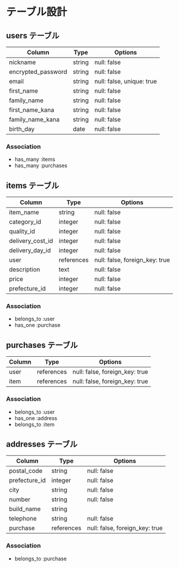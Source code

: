 # テーブル設計

## users テーブル

| Column             | Type   | Options                   |
| ------------------ | ------ | ------------------------- |
| nickname           | string | null: false               |
| encrypted_password | string | null: false               |
| email              | string | null: false, unique: true |
| first_name         | string | null: false               |
| family_name        | string | null: false               |
| first_name_kana    | string | null: false               |
| family_name_kana   | string | null: false               |
| birth_day          | date   | null: false               |

### Association

- has_many :items
- has_many :purchases
## items テーブル

| Column          | Type       | Options                       |
| --------------- | ---------- | ----------------------------- |
| item_name       | string     | null: false                   |
| category_id     | integer    | null: false                   |
| quality_id      | integer    | null: false                   |
| delivery_cost_id| integer    | null: false                   |
| delivery_day_id | integer    | null: false                   |
| user            | references | null: false, foreign_key: true|
| description     | text       | null: false                   |
| price           | integer    | null: false                   |
| prefecture_id   | integer    | null: false                   |

### Association
- belongs_to :user
- has_one :purchase


## purchases テーブル

| Column   | Type       | Options                        |
| -------- | ---------- | ------------------------------ |
| user     | references | null: false, foreign_key: true |
| item     | references | null: false, foreign_key: true |

### Association
- belongs_to :user
- has_one :address
- belongs_to :item

## addresses テーブル

| Column         | Type       | Options                       |
| -------------- | ---------- | ----------------------------- |
| postal_code    | string     | null: false                   |
| prefecture_id  | integer    | null: false                   |
| city           | string     | null: false                   |
| number         | string     | null: false                   |
| build_name     | string     |                               |
| telephone      | string     | null: false                   |
| purchase       | references | null: false, foreign_key: true|


### Association
- belongs_to :purchase